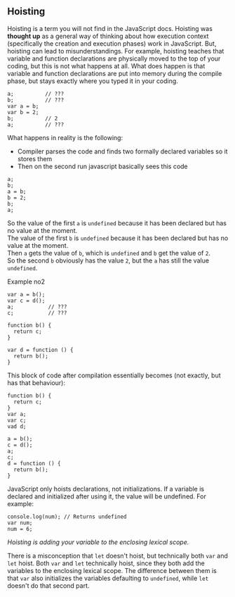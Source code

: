 ## Hoisting

Hoisting is a term you will not find in the JavaScript docs. Hoisting was **thought up** as a general way of thinking about how execution context (specifically the creation and execution phases) work in JavaScript. But, hoisting can lead to misunderstandings. For example, hoisting teaches that variable and function declarations are physically moved to the top of your coding, but this is not what happens at all. What does happen is that variable and function declarations are put into memory during the compile phase, but stays exactly where you typed it in your coding.

```
a;          // ???
b;          // ???
var a = b;
var b = 2;
b;          // 2
a;          // ???
```

What happens in reality is the following:

* Compiler parses the code and finds two formally declared variables so it stores them
* Then on the second run javascript basically sees this code

```
a;
b;
a = b;
b = 2;
b;
a;
```

So the value of the first `a` is `undefined` because it has been declared but has no value at the moment.  
The value of the first `b` is `undefined` because it has been declared but has no value at the moment.  
Then `a` gets the value of `b`, which is `undefined` and `b` get the value of `2`.  
So the second `b` obviously has the value `2`, but the `a` has still the value `undefined`.

Example no2

```
var a = b();
var c = d();
a;           // ???
c;           // ???

function b() {
  return c;
}

var d = function () {
  return b();
}
```

This block of code after compilation essentially becomes (not exactly, but has that behaviour):

```
function b() {
  return c;
}
var a;
var c;
vad d;

a = b();
c = d();
a;
c;
d = function () {
  return b();
}
```

JavaScript only hoists declarations, not initializations. If a variable is declared and initialized after using it, the value will be undefined. For example:

```
console.log(num); // Returns undefined
var num;
num = 6;
```

_Hoisting is adding your variable to the enclosing lexical scope._

There is a misconception that `let` doesn't hoist, but technically both `var` and `let` hoist.
Both `var` and `let` technically hoist, since they both add the variables to the enclosing lexical scope.
The difference between them is that `var` also initializes the variables defaulting to `undefined`, while `let` doesn't do that second part.
